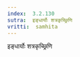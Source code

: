 ```yaml
---
index:  3.2.130
sutra:  इङ्धार्योः शत्रकृच्छ्रिणि
vritti:  samhita 
---
```


इङ्धार्योः शत्रकृच्छ्रिणि

